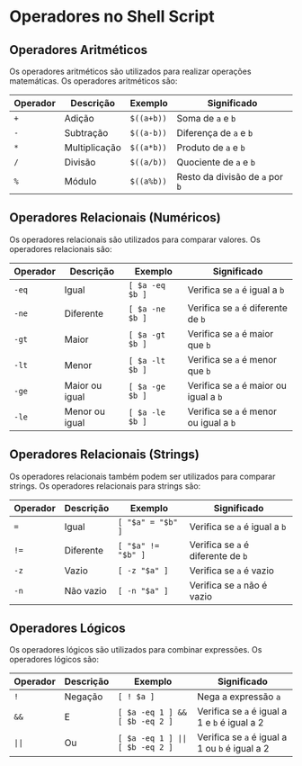 # Operadores no Shell Script

## Operadores Aritméticos

Os operadores aritméticos são utilizados para realizar operações matemáticas. Os operadores aritméticos são:

| Operador | Descrição     | Exemplo    | Significado                     |
| -------- | ------------- | ---------- | ------------------------------- |
| `+`      | Adição        | `$((a+b))` | Soma de `a` e `b`               |
| `-`      | Subtração     | `$((a-b))` | Diferença de `a` e `b`          |
| `*`      | Multiplicação | `$((a*b))` | Produto de `a` e `b`            |
| `/`      | Divisão       | `$((a/b))` | Quociente de `a` e `b`          |
| `%`      | Módulo        | `$((a%b))` | Resto da divisão de `a` por `b` |


## Operadores Relacionais (Numéricos)

Os operadores relacionais são utilizados para comparar valores. Os operadores relacionais são:

| Operador | Descrição      | Exemplo         | Significado                            |
| -------- | -------------- | --------------- | -------------------------------------- |
| `-eq`    | Igual          | `[ $a -eq $b ]` | Verifica se `a` é igual a `b`          |
| `-ne`    | Diferente      | `[ $a -ne $b ]` | Verifica se `a` é diferente de `b`     |
| `-gt`    | Maior          | `[ $a -gt $b ]` | Verifica se `a` é maior que `b`        |
| `-lt`    | Menor          | `[ $a -lt $b ]` | Verifica se `a` é menor que `b`        |
| `-ge`    | Maior ou igual | `[ $a -ge $b ]` | Verifica se `a` é maior ou igual a `b` |
| `-le`    | Menor ou igual | `[ $a -le $b ]` | Verifica se `a` é menor ou igual a `b` |

## Operadores Relacionais (Strings)

Os operadores relacionais também podem ser utilizados para comparar strings. Os operadores relacionais para strings são:

| Operador | Descrição | Exemplo            | Significado                        |
| -------- | --------- | ------------------ | ---------------------------------- |
| `=`      | Igual     | `[ "$a" = "$b" ]`  | Verifica se `a` é igual a `b`      |
| `!=`     | Diferente | `[ "$a" != "$b" ]` | Verifica se `a` é diferente de `b` |
| `-z`     | Vazio     | `[ -z "$a" ]`      | Verifica se `a` é vazio            |
| `-n`     | Não vazio | `[ -n "$a" ]`      | Verifica se `a` não é vazio        |

## Operadores Lógicos

Os operadores lógicos são utilizados para combinar expressões. Os operadores lógicos são:

| Operador | Descrição | Exemplo                          | Significado                                    |
| -------- | --------- | -------------------------------- | ---------------------------------------------- |
| `!`      | Negação   | `[ ! $a ]`                       | Nega a expressão `a`                           |
| `&&`     | E         | `[ $a -eq 1 ] && [ $b -eq 2 ]`   | Verifica se `a` é igual a 1 e `b` é igual a 2  |
| `\|\|`   | Ou        | `[ $a -eq 1 ] \|\| [ $b -eq 2 ]` | Verifica se `a` é igual a 1 ou `b` é igual a 2 |

